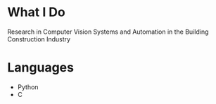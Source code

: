 # What I Do

Research in Computer Vision Systems and Automation in the Building Construction Industry

# Languages
- Python
- C
